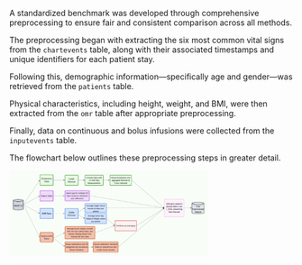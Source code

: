 A standardized benchmark was developed through comprehensive preprocessing to ensure fair and consistent comparison across all methods.

The preprocessing began with extracting the six most common vital signs from the `chartevents` table, along with their associated timestamps and unique identifiers for each patient stay.

Following this, demographic information—specifically age and gender—was retrieved from the `patients` table.

Physical characteristics, including height, weight, and BMI, were then extracted from the `omr` table after appropriate preprocessing.

Finally, data on continuous and bolus infusions were collected from the `inputevents` table.

The flowchart below outlines these preprocessing steps in greater detail.

<img src="../Figures/Preprocessing.png" alt="Preprocessing" width="70%"/>
